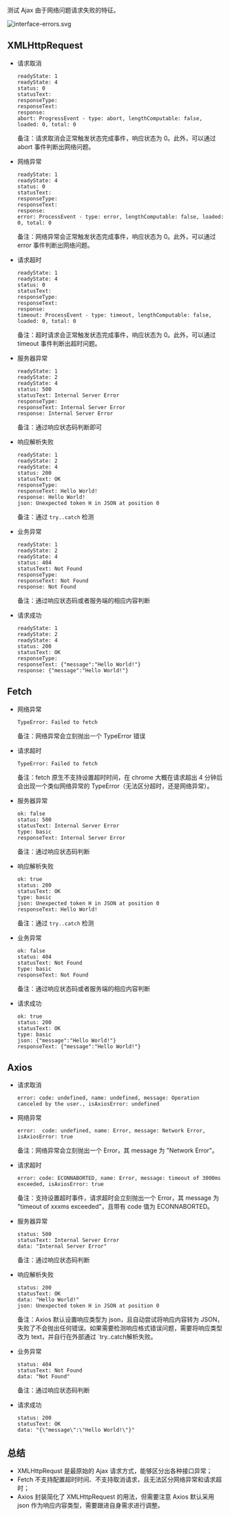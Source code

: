 测试 Ajax 由于网络问题请求失败的特征。

![interface-errors.svg](./interface-errors.svg)

## XMLHttpRequest

- 请求取消

    ```
    readyState: 1
    readyState: 4
    status: 0
    statusText: 
    responseType: 
    responseText: 
    response: 
    abort: ProgressEvent - type: abort, lengthComputable: false, loaded: 0, total: 0
    ```

    备注：请求取消会正常触发状态完成事件，响应状态为 0。此外，可以通过 abort 事件判断出网络问题。

- 网络异常

    ```
    readyState: 1
    readyState: 4
    status: 0
    statusText: 
    responseType:
    responseText: 
    response: 
    error: ProcessEvent - type: error, lengthComputable: false, loaded: 0, total: 0
    ```

    备注：网络异常会正常触发状态完成事件，响应状态为 0。此外，可以通过 error 事件判断出网络问题。

- 请求超时

    ```
    readyState: 1
    readyState: 4
    status: 0
    statusText:
    responseType:
    responseText:
    response:
    timeout: ProcessEvent - type: timeout, lengthComputable: false, loaded: 0, total: 0
    ```

    备注：超时请求会正常触发状态完成事件，响应状态为 0。此外，可以通过 timeout 事件判断出超时问题。

- 服务器异常

    ```
    readyState: 1
    readyState: 2
    readyState: 4
    status: 500
    statusText: Internal Server Error
    responseType: 
    responseText: Internal Server Error
    response: Internal Server Error
    ```

    备注：通过响应状态码判断即可

- 响应解析失败

    ```
    readyState: 1
    readyState: 2
    readyState: 4
    status: 200
    statusText: OK
    responseType: 
    responseText: Hello World!
    response: Hello World!
    json: Unexpected token H in JSON at position 0
    ```

    备注：通过 `try..catch` 检测

- 业务异常

    ```
    readyState: 1
    readyState: 2
    readyState: 4
    status: 404
    statusText: Not Found
    responseType: 
    responseText: Not Found
    response: Not Found
    ```

    备注：通过响应状态码或者服务端的相应内容判断

- 请求成功

    ```
    readyState: 1
    readyState: 2
    readyState: 4
    status: 200
    statusText: OK
    responseType: 
    responseText: {"message":"Hello World!"}
    response: {"message":"Hello World!"}
    ```

## Fetch

- 网络异常

    ```
    TypeError: Failed to fetch
    ```

    备注：网络异常会立刻抛出一个 TypeError 错误

- 请求超时

    ```
    TypeError: Failed to fetch
    ```

    备注：fetch 原生不支持设置超时时间，在 chrome 大概在请求超出 4 分钟后会出现一个类似网络异常的 TypeError（无法区分超时，还是网络异常）。

- 服务器异常

    ```
    ok: false
    status: 500
    statusText: Internal Server Error
    type: basic
    responseText: Internal Server Error
    ```

    备注：通过响应状态码判断

- 响应解析失败

    ```
    ok: true
    status: 200
    statusText: OK
    type: basic
    json: Unexpected token H in JSON at position 0
    responseText: Hello World!
    ```

    备注：通过 `try..catch` 检测

- 业务异常

    ```
    ok: false
    status: 404
    statusText: Not Found
    type: basic
    responseText: Not Found
    ```

    备注：通过响应状态码或者服务端的相应内容判断

- 请求成功

    ```
    ok: true
    status: 200
    statusText: OK
    type: basic
    json: {"message":"Hello World!"}
    responseText: {"message":"Hello World!"}
    ```

## Axios

- 请求取消

    ```
    error: code: undefined, name: undefined, message: Operation canceled by the user., isAxiosError: undefined
    ```

- 网络异常

    ```
    error:  code: undefined, name: Error, message: Network Error, isAxiosError: true
    ```

    备注：网络异常会立刻抛出一个 Error，其 message 为 "Network Error"。

- 请求超时

    ```
    error: code: ECONNABORTED, name: Error, message: timeout of 3000ms exceeded, isAxiosError: true
    ```

    备注：支持设置超时事件，请求超时会立刻抛出一个 Error，其 message 为 "timeout of xxxms exceeded"，且带有 code 值为 ECONNABORTED。

- 服务器异常

    ```
    status: 500
    statusText: Internal Server Error
    data: "Internal Server Error"
    ```

    备注：通过响应状态码判断

- 响应解析失败

    ```
    status: 200
    statusText: OK
    data: "Hello World!"
    json: Unexpected token H in JSON at position 0
    ```

    备注：Axios 默认设置响应类型为 json，且自动尝试将响应内容转为 JSON，失败了不会抛出任何错误。如果需要检测响应格式错误问题，需要将响应类型改为 text，并自行在外部通过 `try..catch解析失败。

- 业务异常

    ```
    status: 404
    statusText: Not Found
    data: "Not Found"
    ```

    备注：通过响应状态码判断

- 请求成功

    ```
    status: 200
    statusText: OK
    data: "{\"message\":\"Hello World!\"}"
    ```

## 总结

- XMLHttpRequst 是最原始的 Ajax 请求方式，能够区分出各种接口异常；
- Fetch 不支持配置超时时间、不支持取消请求，且无法区分网络异常和请求超时；
- Axios 封装简化了 XMLHttpRequest 的用法，但需要注意 Axios 默认采用 json 作为响应内容类型，需要跟进自身需求进行调整。
